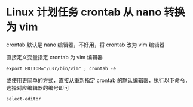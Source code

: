 # Linux 计划任务 crontab 从 nano 转换为 vim

crontab 默认是 nano 编辑器，不好用，将 crontab 改为 vim 编辑器

直接定义变量指定 crontab 为 vim 编辑器

```shell
export EDITOR="/usr/bin/vim" ; crontab -e
```

或使用更简单的方式，直接从重新指定 crontab 的默认编辑器，执行以下命令，选择对应编辑器的编号即可

```shell
select-editor
```